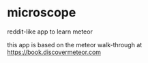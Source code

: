 # microscope
reddit-like app to learn meteor

this app is based on the meteor walk-through at https://book.discovermeteor.com
